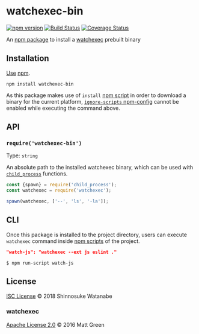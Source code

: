 # watchexec-bin

[![npm version](https://img.shields.io/npm/v/watchexec-bin.svg)](https://www.npmjs.com/package/watchexec-bin)
[![Build Status](https://travis-ci.com/shinnn/watchexec-bin.svg?branch=master)](https://travis-ci.com/shinnn/watchexec-bin)
[![Coverage Status](https://img.shields.io/coveralls/shinnn/watchexec-bin.svg)](https://coveralls.io/github/shinnn/watchexec-bin?branch=master)

An [npm package](https://docs.npmjs.com/about-packages-and-modules#about-packages) to install a [watchexec](https://github.com/watchexec/watchexec) prebuilt binary

## Installation

[Use](https://docs.npmjs.com/cli/install) [npm](https://docs.npmjs.com/getting-started/what-is-npm).

```
npm install watchexec-bin
```

As this package makes use of `install` [npm script](https://docs.npmjs.com/misc/scripts) in order to download a binary for the current platform, [`ignore-scripts` npm-config](https://docs.npmjs.com/misc/config#ignore-scripts) cannot be enabled while executing the command above.

## API

### `require('watchexec-bin')`

Type: `string`

An absolute path to the installed watchexec binary, which can be used with [`child_process`](https://nodejs.org/api/child_process.html) functions.

```javascript
const {spawn} = require('child_process');
const watchexec = require('watchexec');

spawn(watchexec, ['--', 'ls', '-la']);
```

## CLI

Once this package is installed to the project directory, users can execute `watchexec` command inside [npm scripts](https://docs.npmjs.com/misc/scripts#description) of the project.

```json
"watch-js": "watchexec --ext js eslint ."
```

```console
$ npm run-script watch-js
```

## License

[ISC License](./LICENSE.md) © 2018 Shinnosuke Watanabe

### watchexec

[Apache License 2.0](./LICENSE.md#watchexec) © 2016 Matt Green
